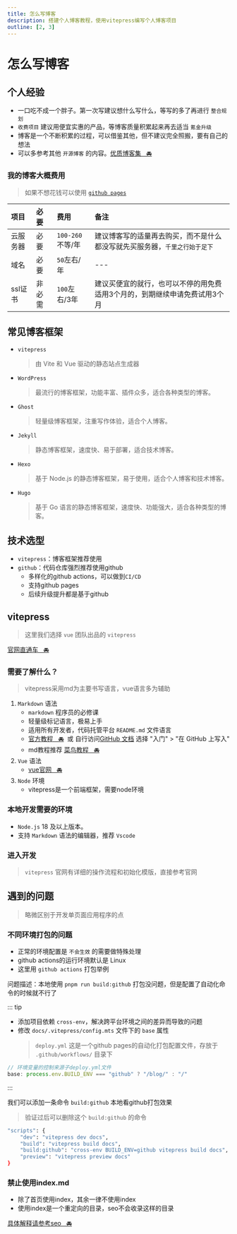```yaml
---
title: 怎么写博客
description: 搭建个人博客教程，使用vitepress编写个人博客项目
outline: [2, 3]
---
```


# 怎么写博客

## 个人经验
* 一口吃不成一个胖子。第一次写建议想什么写什么，等写的多了再进行 `整合规划`
* `收费项目` 建议用便宜实惠的产品，等博客质量积累起来再去适当 `氪金升级`
* 博客是一个不断积累的过程，可以借鉴其他，但不建议完全照搬，要有自己的想法
* 可以多参考其他 `开源博客` 的内容。[优质博客集&nbsp;&nbsp;&nbsp;🚘](https://github.com/foru17/front-end-collect?tab=readme-ov-file)

### 我的博客大概费用

> 如果不想花钱可以使用 [`github pages`](/other/blog/up/use-page.html)

| 项目 | 必要 | 费用 | 备注 |
| :--- | :--- | :--- | :--- |
| 云服务器 | 必要 | `100-260`不等/年 | 建议博客写的适量再去购买，而不是什么都没写就先买服务器，`千里之行始于足下` |
| 域名 | 必要 | `50`左右/年 | --- |
| ssl证书 | 非必需 | `100`左右/3年 | 建议买便宜的就行，也可以不停的用免费适用3个月的，到期继续申请免费试用3个月 |

## 常见博客框架

* `vitepress`
    > 由 Vite 和 Vue 驱动的静态站点生成器
* `WordPress`
    > 最流行的博客框架，功能丰富、插件众多，适合各种类型的博客。
* `Ghost`
    > 轻量级博客框架，注重写作体验，适合个人博客。
* `Jekyll`
    > 静态博客框架，速度快、易于部署，适合技术博客。
* `Hexo`
    > 基于 Node.js 的静态博客框架，易于使用，适合个人博客和技术博客。
* `Hugo`
    > 基于 Go 语言的静态博客框架，速度快、功能强大，适合各种类型的博客。

## 技术选型
* `vitepress`：博客框架推荐使用
* `github`：代码仓库强烈推荐使用github
    - 多样化的github actions，可以做到`CI/CD`
    - 支持github pages
    - 后续升级提升都是基于github

## vitepress
> 这里我们选择 `vue` 团队出品的 `vitepress`

[官网直通车&nbsp;&nbsp;&nbsp;🚘](https://vitepress.dev/zh/)

### 需要了解什么？

> vitepress采用md为主要书写语言，vue语言多为辅助

1. `Markdown` 语法
    * `markdown` 程序员的必修课
    * 轻量级标记语言，极易上手
    * 适用所有开发者，代码托管平台 `README.md` 文件语言
    * [官方教程&nbsp;&nbsp;&nbsp;🚘](https://docs.github.com/zh/get-started/writing-on-github/getting-started-with-writing-and-formatting-on-github/quickstart-for-writing-on-github)&nbsp;&nbsp;或&nbsp;自行访问[GitHub 文档](https://docs.github.com/zh) 选择&nbsp;"入门"&nbsp;>&nbsp;"在&nbsp;GitHub&nbsp;上写入"
    * md教程推荐 [菜鸟教程&nbsp;&nbsp;&nbsp;🚘](https://www.runoob.com/markdown/md-tutorial.html)
2. `Vue` 语法
    * [vue官网&nbsp;&nbsp;&nbsp;🚘](https://cn.vuejs.org/)
3. `Node` 环境
    * vitepress是一个前端框架，需要node环境

### 本地开发需要的环境

- `Node.js` 18 及以上版本。
- 支持 `Markdown` 语法的编辑器，推荐 `Vscode`

### 进入开发

> `vitepress` 官网有详细的操作流程和初始化模版，直接参考官网

## 遇到的问题

> 略微区别于开发单页面应用程序的点

### 不同环境打包的问题

* 正常的环境配置是 `不会生效` 的需要做特殊处理
* github actions的运行环境默认是 Linux
* 这里用 `github actions` 打包举例

问题描述：本地使用 `pnpm run build:github` 打包没问题，但是配置了自动化命令的时候就不行了

::: tip
* 添加项目依赖 `cross-env`，解决跨平台环境之间的差异而导致的问题
* 修改 `docs/.vitepress/config.mts` 文件下的 `base` 属性
    > `deploy.yml` 这是一个github pages的自动化打包配置文件，存放于 `.github/workflows/` 目录下
```ts
// 环境变量的控制来源子deploy.yml文件
base: process.env.BUILD_ENV === "github" ? "/blog/" : "/"
```
:::

我们可以添加一条命令 `build:github` 本地看github打包效果

> 验证过后可以删除这个 `build:github` 的命令

```sh
"scripts": {
    "dev": "vitepress dev docs",
    "build": "vitepress build docs",
    "build:github": "cross-env BUILD_ENV=github vitepress build docs",
    "preview": "vitepress preview docs"
}
```

### 禁止使用index.md

* 除了首页使用index，其余一律不使用index
* 使用index是一个重定向的目录，seo不会收录这样的目录

[具体解释请参考seo&nbsp;&nbsp;&nbsp;🚘](/other/blog/basics/seo-info.html)
